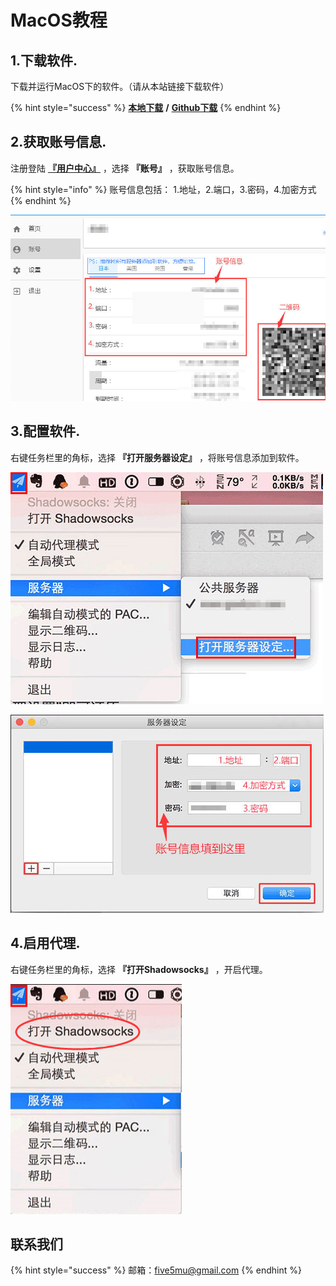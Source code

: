 # MacOS教程

## 1.下载软件.

下载并运行MacOS下的软件。（请从本站链接下载软件）

{% hint style="success" %}
[**本地下载**](https://dl.nordss.com/last_macos.zip)   **/**   [**Github下载**](https://github.com/shadowsocks/ShadowsocksX-NG/releases/download/v1.8.2/ShadowsocksX-NG.app.1.8.2.zip)
{% endhint %}

## 2.获取账号信息.

注册登陆 **​**[**『用户中心』**](../)**​** ，选择 **『账号』** ，获取账号信息。

{% hint style="info" %}
账号信息包括： 1.地址，2.端口，3.密码，4.加密方式
{% endhint %}

![](../.gitbook/assets/ss_user.jpg)

## 3.配置软件.

右键任务栏里的角标，选择 **『打开服务器设定』** ，将账号信息添加到软件。

![](../.gitbook/assets/ss_mac1.jpg)

![](../.gitbook/assets/ss_mac2.jpg)

## 4.启用代理.

右键任务栏里的角标，选择 **『打开Shadowsocks』** ，开启代理。

![](../.gitbook/assets/ss_mac3.jpg)

## 联系我们  <a id="lian-xi-wo-men"></a>

{% hint style="success" %}
邮箱：[five5mu@gmail.com](mailto:five5mu@gmail.com)​
{% endhint %}

